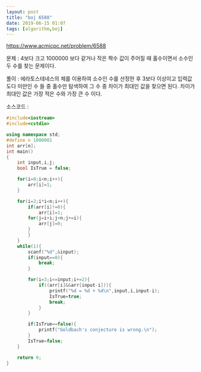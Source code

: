 ```yaml
---
layout: post
title: "boj 6588"
date: 2019-06-15 01:07
tags: [algorithm,boj]
---
```


https://www.acmicpc.net/problem/6588

문제 : 4보다 크고 1000000 보다 같거나 작은 짝수 값이 주어질 때 홀수이면서 소수인 두 수를 찾는 문제이다.

풀이 : 에라토스테네스의 체를 이용하여 소수인 수를 선정한 후 3보다 이상이고 입력값도다 미만인 수 들 중 홀수만 탐색하여 그 수 중 차이가 최대인 값을 찾으면 된다. 차이가 최대인 값은 가장 적은 수와 가장 큰 수 이다.

소스코드 :

```c++
#include<iostream>
#include<cstdio>

using namespace std;
#define n 1000001
int arr[n];
int main()
{
    int input,i,j;
    bool IsTrue = false;

    for(i=0;i<n;i++){
        arr[i]=1;
    }

    for(i=2;i*i<n;i++){
        if(arr[i]!=0){
            arr[i]=1;
        for(j=i+i;j<n;j+=i){
            arr[j]=0;
        }
        }
    }
    while(1){
        scanf("%d",&input);
        if(input==0){
            break;
        }

        for(i=3;i<=input;i+=2){
            if((arr[i]&&arr[input-i])){
                printf("%d = %d + %d\n",input,i,input-i);
                IsTrue=true;
                break;
            }
        }

        if(IsTrue==false){
            printf("Goldbach's conjecture is wrong.\n");
        }
        IsTrue=false;
    }

    return 0;
}
```
